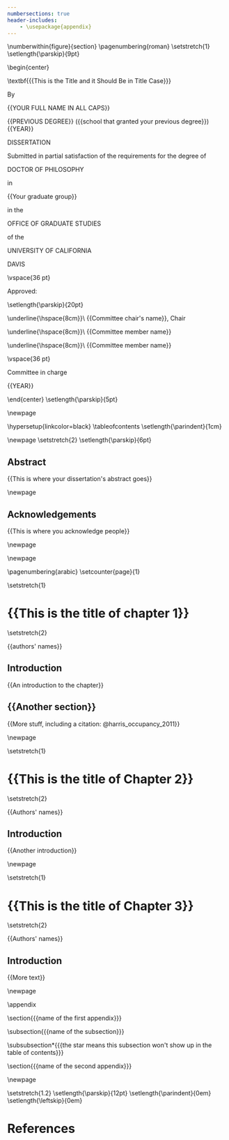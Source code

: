 ```yaml
---
numbersections: true
header-includes:
    - \usepackage{appendix}
---
```

\numberwithin{figure}{section}
\pagenumbering{roman}
\setstretch{1}
\setlength{\parskip}{9pt}

\begin{center}

\textbf{{{This is the Title and it Should Be in Title Case}}}  

By

{{YOUR FULL NAME IN ALL CAPS}}

{{PREVIOUS DEGREE}} ({{school that granted your previous degree}}) {{YEAR}}

DISSERTATION

Submitted in partial satisfaction of the requirements for the degree of

DOCTOR OF PHILOSOPHY

in

{{Your graduate group}}

in the

OFFICE OF GRADUATE STUDIES

of the

UNIVERSITY OF CALIFORNIA

DAVIS

\vspace{36 pt}

Approved:

\setlength{\parskip}{20pt}

\underline{\hspace{8cm}}\\
{{Committee chair's name}}, Chair

\underline{\hspace{8cm}}\\
{{Committee member name}}

\underline{\hspace{8cm}}\\
{{Committee member name}}

\vspace{36 pt}

Committee in charge

{{YEAR}}

\end{center}
\setlength{\parskip}{5pt}

\newpage

\hypersetup{linkcolor=black}
\tableofcontents
\setlength{\parindent}{1cm}

\newpage
\setstretch{2}
\setlength{\parskip}{6pt}

## Abstract

{{This is where your dissertation's abstract goes}}

\newpage

## Acknowledgements

{{This is where you acknowledge people}}

\newpage


\newpage

\pagenumbering{arabic}
\setcounter{page}{1}

\setstretch{1}

# {{This is the title of chapter 1}}

\setstretch{2}

{{authors' names}}

## Introduction

{{An introduction to the chapter}}

## {{Another section}}

{{More stuff, including a citation: @harris_occupancy_2011}}


\newpage










\setstretch{1}

# {{This is the title of Chapter 2}}

\setstretch{2}

{{Authors' names}}

## Introduction

{{Another introduction}}



\newpage



\setstretch{1}

# {{This is the title of Chapter 3}}

\setstretch{2}

{{Authors' names}}

## Introduction

{{More text}}


\newpage



\appendix

\section{{{name of the first appendix}}}

\subsection{{{name of the subsection}}}

\subsubsection*{{{the star means this subsection won't show up in the table of contents}}}

\section{{{name of the second appendix}}}

\newpage

\setstretch{1.2}
\setlength{\parskip}{12pt}
\setlength{\parindent}{0em}
\setlength{\leftskip}{0em}

# References
